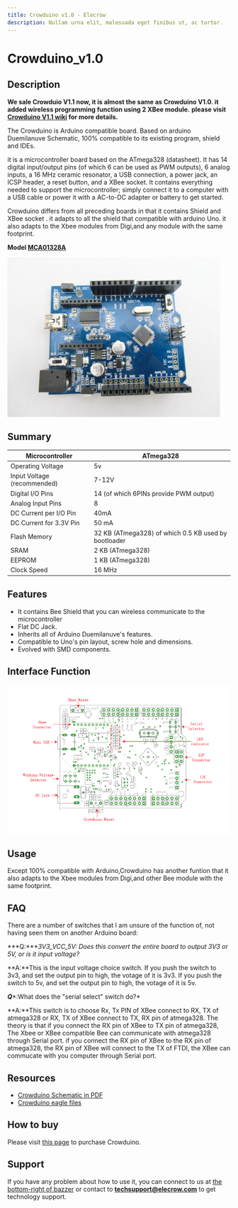 ```yaml
---
title: Crowduino v1.0 - Elecrow
description: Nullam urna elit, malesuada eget finibus ut, ac tortor. 
---
```


# Crowduino_v1.0

## Description

**We sale Crowduio V1.1 now, it is almost the same as Crowduino V1.0. it added wireless programming function using 2 XBee module.** **please visit [Crowduino V1.1 wiki](http://www.elecrow.com/wiki/index.php?title=Crowduino_v1.1) for more details.**

The Crowduino is Arduino compatible board. Based on arduino Duemilanuve Schematic, 100% compatible to its existing program, shield and IDEs.

it is a microcontroller board based on the ATmega328 (datasheet). It has 14 digital input/output pins (of which 6 can be used as PWM outputs), 6 analog inputs, a 16 MHz ceramic resonator, a USB connection, a power jack, an ICSP header, a reset button, and a XBee socket. It contains everything needed to support the microcontroller; simply connect it to a computer with a USB cable or power it with a AC-to-DC adapter or battery to get started.

Crowduino differs from all preceding boards in that it contains Shield and XBee socket . it adapts to all the shield that compatible with arduino Uno. it also adapts to the Xbee modules from Digi,and any module with the same footprint.

**Model [MCA01328A](http://www.elecrow.com/arduino-compatiable-c-109/micro-controller-c-109_117/crowduino-with-atmega-328-p-338.html)**

<img src="/assets/images/600px-Crowduino.jpg" style="zoom:80%;" />



## Summary

| Microcontroller             | ATmega328                                            |
| --------------------------- | ---------------------------------------------------- |
| Operating Voltage           | 5v                                                   |
| Input Voltage (recommended) | 7-12V                                                |
| Digital I/O Pins            | 14 (of which 6PINs provide PWM output)               |
| Analog Input Pins           | 8                                                    |
| DC Current per I/O Pin      | 40mA                                                 |
| DC Current for 3.3V Pin     | 50 mA                                                |
| Flash Memory                | 32 KB (ATmega328) of which 0.5 KB used by bootloader |
| SRAM                        | 2 KB (ATmega328)                                     |
| EEPROM                      | 1 KB (ATmega328)                                     |
| Clock Speed                 | 16 MHz                                               |

## Features

- It contains Bee Shield that you can wireless communicate to the microcontroller
- Flat DC Jack.
- Inherits all of Arduino Duemilanuve's features.
- Compatible to Uno's pin layout, screw hole and dimensions.
- Evolved with SMD components.

## Interface Function

![Crowduino](./assets/images/Crowduino.png)

## Usage

Except 100% compatible with Arduino,Crowduino has another funtion that it also adapts to the Xbee modules from Digi,and other Bee module with the same footprint.

## FAQ

There are a number of switches that I am unsure of the function of, not having seen them on another Arduino board:

***Q:****3V3_VCC_5V: Does this convert the entire board to output 3V3 or 5V, or is it input voltage?*

**A:**This is the input voltage choice switch.
If you push the switch to 3v3, and set the output pin to high, the votage of it is 3v3.
If you push the switch to 5v, and set the output pin to high, the votage of it is 5v.

***Q****:What does the "serial select" switch do?*

**A:**This switch is to choose Rx, Tx PIN of XBee connect to RX, TX of atmega328 or RX, TX of XBee connect to TX, RX pin of atmega328.
The theory is that if you connect the RX pin of XBee to TX pin of atmega328, The Xbee or XBee compatible Bee can communicate with atmega328 through Serial port. if you connect the RX pin of XBee to the RX pin of atmega328, the RX pin of XBee will connect to the TX of FTDI, the XBee can commucate with you computer through Serial port.

## Resources

- [Crowduino Schematic in PDF](http://www.elecrow.com/wiki/images/4/44/Crowduino_v1.02.pdf)
- [Crowduino eagle files](http://www.elecrow.com/wiki/images/5/57/Crowduino.zip)

## How to buy

Please visit [this page](http://www.elecrow.com/arduino-compatiable-c-109/micro-controller-c-109_117/crowduino-with-atmega-328-p-338.html) to purchase Crowduino.

## Support

If you have any problem about how to use it, you can connect to us at [the bottom-right of bazzer](http://www.elecrow.com/) or contact to **techsupport@elecrow.com** to get technology support.